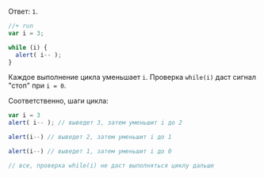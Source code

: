 Ответ: `1`.

```js
//+ run
var i = 3;

while (i) {
  alert( i-- );
}
```

Каждое выполнение цикла уменьшает `i`. Проверка `while(i)` даст сигнал "стоп" при `i = 0`. 

Соответственно, шаги цикла:

```js
var i = 3
alert( i-- ); // выведет 3, затем уменьшит i до 2

alert(i--) // выведет 2, затем уменьшит i до 1

alert(i--) // выведет 1, затем уменьшит i до 0

// все, проверка while(i) не даст выполняться циклу дальше
```

